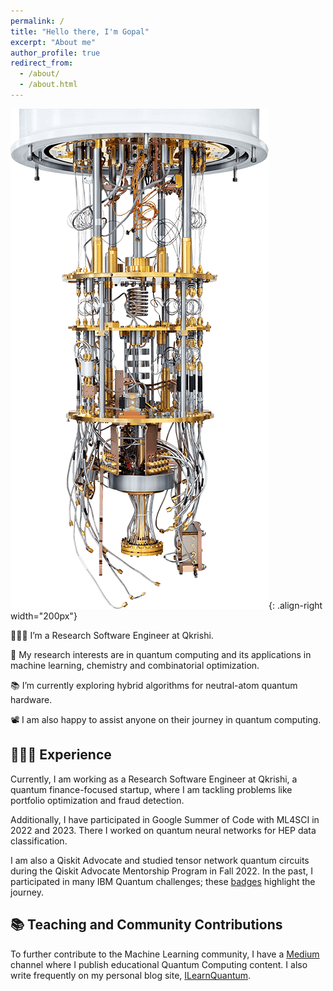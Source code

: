 ```yaml
---
permalink: /
title: "Hello there, I'm Gopal"
excerpt: "About me"
author_profile: true
redirect_from:
  - /about/
  - /about.html
---
```


![A gate-based quantum computer](/images/qc.png){: .align-right width="200px"}

👨🏻‍💻 I’m a Research Software Engineer at Qkrishi.

🔬 My research interests are in quantum computing and its applications in machine learning, chemistry and combinatorial optimization.

📚 I’m currently exploring hybrid algorithms for neutral-atom quantum hardware.

📽️ I am also happy to assist anyone on their journey in quantum computing.

## 👨🏻‍🔬 Experience

Currently, I am working as a Research Software Engineer at Qkrishi, a quantum finance-focused startup, where I am tackling problems like portfolio optimization and fraud detection.

Additionally, I have participated in Google Summer of Code with ML4SCI in 2022 and 2023. There I worked on quantum neural networks for HEP data classification.

I am also a Qiskit Advocate and studied tensor network quantum circuits during the Qiskit Advocate Mentorship Program in Fall 2022. In the past, I participated in many IBM Quantum challenges; these [badges](https://www.credly.com/users/gopal-ramesh-dahale/badges) highlight the journey.

## 📚 Teaching and Community Contributions

To further contribute to the Machine Learning community, I have a [Medium](https://medium.com/@dahalegopal27) channel where I publish educational Quantum Computing content. I also write frequently on my personal blog site, [ILearnQuantum](https://gopal-dahale.github.io/ILearnQuantum/).

